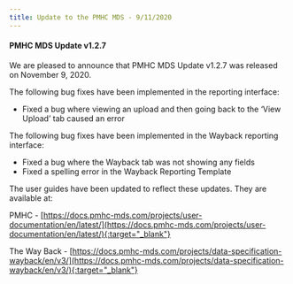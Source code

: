 ```yaml
---
title: Update to the PMHC MDS - 9/11/2020
---
```


#### PMHC MDS Update v1.2.7 ####

We are pleased to announce that PMHC MDS Update v1.2.7 was released on November
9, 2020.

The following bug fixes have been implemented in the reporting interface:
* Fixed a bug where viewing an upload and then going back to the
  ‘View Upload’ tab caused an error

The following bug fixes have been implemented in the Wayback reporting interface:
* Fixed a bug where the Wayback tab was not showing any fields
* Fixed a spelling error in the Wayback Reporting Template

The user guides have been updated to reflect these updates. They are available at:

PMHC - [https://docs.pmhc-mds.com/projects/user-documentation/en/latest/](https://docs.pmhc-mds.com/projects/user-documentation/en/latest/){:target="_blank"}

The Way Back - [https://docs.pmhc-mds.com/projects/data-specification-wayback/en/v3/](https://docs.pmhc-mds.com/projects/data-specification-wayback/en/v3/){:target="_blank"}
